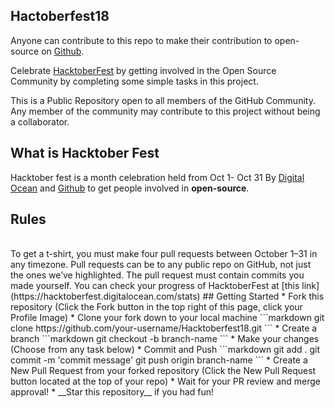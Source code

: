 ## Hactoberfest18
 Anyone can contribute to this repo to make their contribution to open-source on <a href="https://github.com/">Github</a>.<br>
 
 Celebrate [HacktoberFest](https://hacktoberfest.digitalocean.com/) by getting involved in the Open Source Community by completing some simple tasks in this project.<br>
 
 This is a Public Repository open to all members of the GitHub Community. Any member of the community may contribute to this project without being a collaborator.
## What is Hacktober Fest
 Hacktober fest is a month celebration held from Oct 1- Oct 31 By <a href="https://hacktoberfest.digitalocean.com/">Digital Ocean</a> and <a href="https://github.com/">Github</a> to get people involved in <strong>open-source</strong>.
<h2>Rules</h2><br>
 To get a t-shirt, you must make four pull requests between October 1–31 in any timezone. Pull requests can be to any public repo on GitHub, not just the ones we’ve highlighted. The pull request must contain commits you made yourself.
You can check your progress of HacktoberFest at [this link](https://hacktoberfest.digitalocean.com/stats) 
## Getting Started
* Fork this repository (Click the Fork button in the top right of this page, click your Profile Image)
* Clone your fork down to your local machine
```markdown
git clone https://github.com/your-username/Hacktoberfest18.git
```
* Create a branch
```markdown
git checkout -b branch-name
```
* Make your changes (Choose from any task below)
* Commit and Push
```markdown
git add .
git commit -m 'commit message'
git push origin branch-name
```
* Create a New Pull Request from your forked repository (Click the New Pull Request button located at the top of your repo)
* Wait for your PR review and merge approval!
* __Star this repository__ if you had fun!



